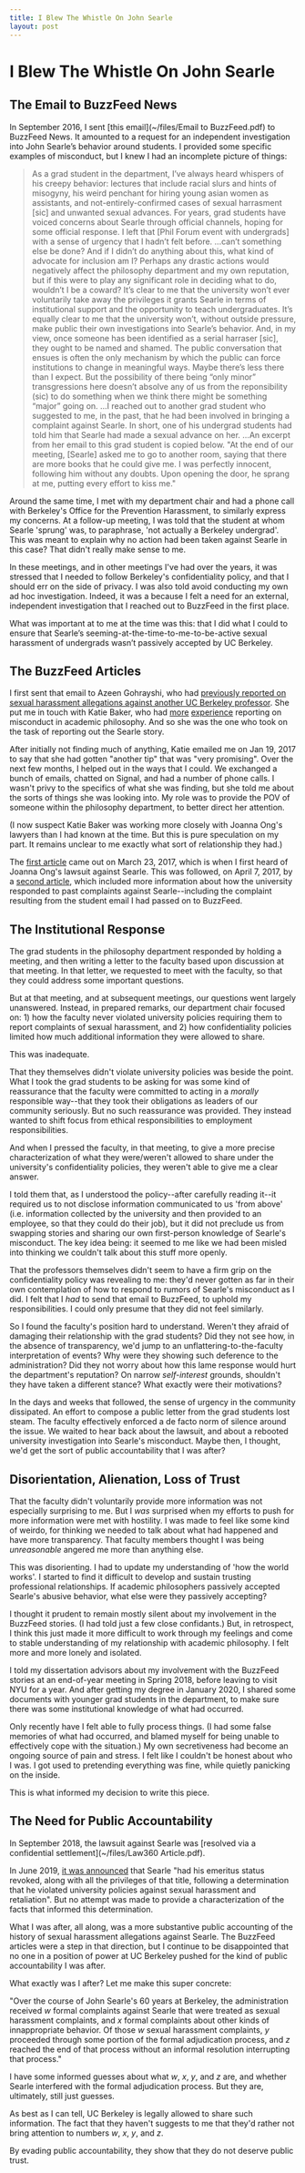 ```yaml
---
title: I Blew The Whistle On John Searle
layout: post
---
```


# I Blew The Whistle On John Searle

## The Email to BuzzFeed News

In September 2016, I sent [this email](~/files/Email to BuzzFeed.pdf) to BuzzFeed News. It amounted to a request for an independent investigation into John Searle’s behavior around students. I provided some specific examples of misconduct, but I knew I had an incomplete picture of things:

> As a grad student in the department, I’ve always heard whispers of his creepy behavior: lectures that include racial slurs and hints of misogyny, his weird penchant for hiring young asian women as assistants, and not-entirely-confirmed cases of sexual harrasment [sic] and unwanted sexual advances.
> For years, grad students have voiced concerns about Searle through official channels, hoping for some official response.
> I left that [Phil Forum event with undergrads] with a sense of urgency that I hadn’t felt before. ...can’t something else be done? And if I didn’t do anything about this, what kind of advocate for inclusion am I? Perhaps any drastic actions would negatively affect the philosophy department and my own reputation, but if this were to play any significant role in deciding what to do, wouldn’t I be a coward?
> It’s clear to me that the university won’t ever voluntarily take away the privileges it grants Searle in terms of institutional support and the opportunity to teach undergraduates. It’s equally clear to me that the university won’t, without outside pressure, make public their own investigations into Searle’s behavior. And, in my view, once someone has been identified as a serial harraser [sic], they ought to be named and shamed. The public conversation that ensues is often the only mechanism by which the public can force institutions to change in meaningful ways.
> Maybe there’s less there than I expect. But the possibility of there being “only minor” transgressions here doesn’t absolve any of us from the reponsibility (sic) to do something when we think there might be something “major” going on.
> ...I reached out to another grad student who suggested to me, in the past, that he had been involved in bringing a complaint against Searle. In short, one of his undergrad students had told him that Searle had made a sexual advance on her. ...An excerpt from her email to this grad student is copied below.
> "At the end of our meeting, [Searle] asked me to go to another room, saying that there are more books that he could give me. I was perfectly innocent, following him without any doubts. Upon opening the door, he sprang at me, putting every effort to kiss me."

Around the same time, I met with my department chair and had a phone call with Berkeley's Office for the Prevention Harassment, to similarly express my concerns. At a follow-up meeting, I was told that the student at whom Searle 'sprung' was, to paraphrase, 'not actually a Berkeley undergrad'. This was meant to explain why no action had been taken against Searle in this case? That didn't really make sense to me.

In these meetings, and in other meetings I've had over the years, it was stressed that I needed to follow Berkeley's confidentiality policy, and that I should err on the side of privacy. I was also told avoid conducting my own ad hoc investigation. Indeed, it was a because I felt a need for an external, independent investigation that I reached out to BuzzFeed in the first place.

What was important at to me at the time was this: that I did what I could to ensure that Searle’s seeming-at-the-time-to-me-to-be-active sexual harassment of undergrads wasn’t passively accepted by UC Berkeley.

## The BuzzFeed Articles

I first sent that email to Azeen Gohrayshi, who had [previously reported on sexual harassment allegations against another UC Berkeley professor](https://www.buzzfeednews.com/article/azeenghorayshi/famous-astronomer-allegedly-sexually-harassed-students). She put me in touch with Katie Baker, who had [more](https://www.buzzfeednews.com/article/katiejmbaker/yale-ethics-professor) [experience](https://www.buzzfeednews.com/article/katiejmbaker/professors-receive-packets-of-poop) reporting on misconduct in academic philosophy. And so she was the one who took on the task of reporting out the Searle story.

After initially not finding much of anything, Katie emailed me on Jan 19, 2017 to say that she had gotten "another tip" that was "very promising". Over the next few months, I helped out in the ways that I could. We exchanged a bunch of emails, chatted on Signal, and had a number of phone calls. I wasn't privy to the specifics of what she was finding, but she told me about the sorts of things she was looking into. My role was to provide the POV of someone within the philosophy department, to better direct her attention.

(I now suspect Katie Baker was working more closely with Joanna Ong's lawyers than I had known at the time. But this is pure speculation on my part. It remains unclear to me exactly what sort of relationship they had.)

The [first article](https://www.buzzfeednews.com/article/katiejmbaker/famous-philosophy-professor-accused-sexual-harassment) came out on March 23, 2017, which is when I first heard of Joanna Ong's lawsuit against Searle. This was followed, on April 7, 2017, by a [second article](https://www.buzzfeednews.com/article/katiejmbaker/john-searle-complaints-uc-berkeley), which included more information about how the university responded to past complaints against Searle--including the complaint resulting from the student email I had passed on to BuzzFeed.

## The Institutional Response

The grad students in the philosophy department responded by holding a meeting, and then writing a letter to the faculty based upon discussion at that meeting. In that letter, we requested to meet with the faculty, so that they could address some important questions.

But at that meeting, and at subsequent meetings, our questions went largely unanswered. Instead, in prepared remarks, our department chair focused on: 1) how the faculty never violated university policies requiring them to report complaints of sexual harassment, and 2) how confidentiality policies limited how much additional information they were allowed to share.

This was inadequate.

That they themselves didn't violate university policies was beside the point. What I took the grad students to be asking for was some kind of reassurance that the faculty were committed to acting in a *morally* responsible way--that they took their obligations as leaders of our community seriously. But no such reassurance was provided. They instead wanted to shift focus from ethical responsibilities to employment responsibilities.

And when I pressed the faculty, in that meeting, to give a more precise characterization of what they were/weren't allowed to share under the university's confidentiality policies, they weren't able to give me a clear answer. 

I told them that, as I understood the policy--after carefully reading it--it required us to not disclose information communicated to us 'from above' (i.e. information collected by the university and then provided to an employee, so that they could do their job), but it did not preclude us from swapping stories and sharing our own first-person knowledge of Searle's misconduct. The key idea being: it seemed to me like we had been misled into thinking we couldn't talk about this stuff more openly.

That the professors themselves didn't seem to have a firm grip on the confidentiality policy was revealing to me: they'd never gotten as far in their own contemplation of how to respond to rumors of Searle's misconduct as I did. I felt that I *had* to send that email to BuzzFeed, to uphold my responsibilities. I could only presume that they did not feel similarly.

So I found the faculty's position hard to understand. Weren't they afraid of damaging their relationship with the grad students? Did they not see how, in the absence of transparency, we'd jump to an unflattering-to-the-faculty interpretation of events? Why were they showing such deference to the administration? Did they not worry about how this lame response would hurt the department's reputation? On narrow *self-interest* grounds, shouldn't they have taken a different stance? What exactly were their motivations?

In the days and weeks that followed, the sense of urgency in the community dissipated. An effort to compose a public letter from the grad students lost steam. The faculty effectively enforced a de facto norm of silence around the issue. We waited to hear back about the lawsuit, and about a rebooted university investigation into Searle's misconduct. Maybe then, I thought, we'd get the sort of public accountability that I was after?

## Disorientation, Alienation, Loss of Trust

That the faculty didn't voluntarily provide more information was not especially surprising to me. But I *was* surprised when my efforts to push for more information were met with hostility. I was made to feel like some kind of weirdo, for thinking we needed to talk about what had happened and have more transparency. That faculty members thought I was being *unreasonable* angered me more than anything else.

This was disorienting. I had to update my understanding of 'how the world works'. I started to find it difficult to develop and sustain trusting professional relationships. If academic philosophers passively accepted Searle's abusive behavior, what else were they passively accepting?

I thought it prudent to remain mostly silent about my involvement in the BuzzFeed stories. (I had told just a few close confidants.) But, in retrospect, I think this just made it more difficult to work through my feelings and come to stable understanding of my relationship with academic philosophy. I felt more and more  lonely and isolated.

I told my dissertation advisors about my involvement with the BuzzFeed stories at an end-of-year meeting in Spring 2018, before leaving to visit NYU for a year. And after getting my degree in January 2020, I shared some documents with younger grad students in the department, to make sure there was some institutional knowledge of what had occurred.

Only recently have I felt able to fully process things. (I had some false memories of what had occurred, and blamed myself for being unable to effectively cope with the situation.) My own secretiveness had become an ongoing source of pain and stress. I felt like I couldn't be honest about who I was. I got used to pretending everything was fine, while quietly panicking on the inside.

This is what informed my decision to write this piece.

## The Need for Public Accountability

In September 2018, the lawsuit against Searle was [resolved via a confidential settlement](~/files/Law360 Article.pdf).

In June 2019, [it was announced](https://dailynous.com/2019/06/21/searle-found-violated-sexual-harassment-policies/) that Searle "had his emeritus status revoked, along with all the privileges of that title, following a determination that he violated university policies against sexual harassment and retaliation". But no attempt was made to provide a characterization of the facts that informed this determination.

What I was after, all along, was a more substantive public accounting of the history of sexual harassment allegations against Searle. The BuzzFeed articles were a step in that direction, but I continue to be disappointed that no one in a position of power at UC Berkeley pushed for the kind of public accountability I was after.

What exactly was I after? Let me make this super concrete:

"Over the course of John Searle's 60 years at Berkeley, the administration received *w* formal complaints against Searle that were treated as sexual harassment complaints, and *x* formal complaints about other kinds of innappropriate behavior. Of those *w* sexual harassment complaints, *y* proceeded through some portion of the formal adjudication process, and *z* reached the end of that process without an informal resolution interrupting that process."

I have some informed guesses about what *w*, *x*, *y*, and *z* are, and whether Searle interfered with the formal adjudication process. But they are, ultimately, still just guesses.

As best as I can tell, UC Berkeley is legally allowed to share such information. The fact that they haven't suggests to me that they'd rather not bring attention to numbers *w*, *x*, *y*, and *z*.

By evading public accountability, they show that they do not deserve public trust.

<div id='discourse-comments'></div>

<div id='discourse-comments'></div>

<script type="text/javascript">
  DiscourseEmbed = { discourseUrl: 'https://discourse.jacksonkernion.com/',
                     discourseEmbedUrl: 'http://jacksonkernion.com/posts/I-Blew-The-Whistle-On-John-Searle' };

  (function() {
    var d = document.createElement('script'); d.type = 'text/javascript'; d.async = true;
    d.src = DiscourseEmbed.discourseUrl + 'javascripts/embed.js';
    (document.getElementsByTagName('head')[0] || document.getElementsByTagName('body')[0]).appendChild(d);
  })();
</script>


